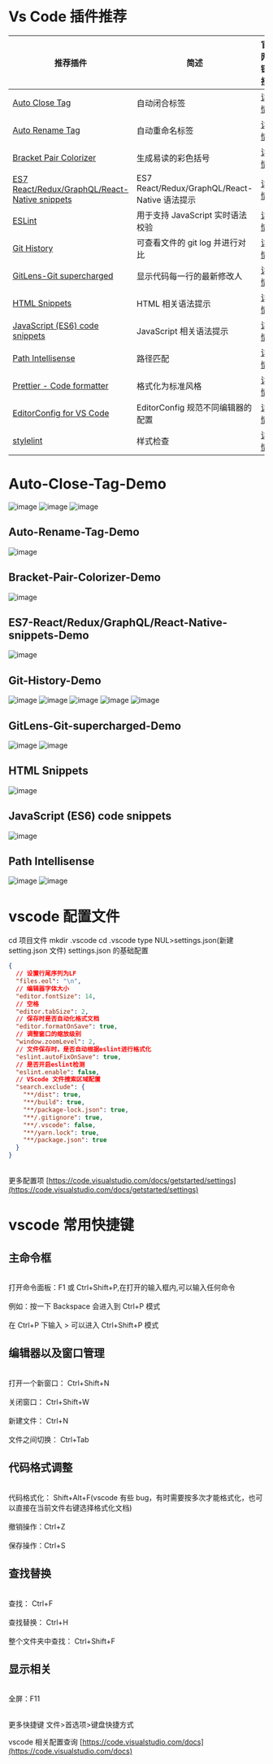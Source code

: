 # Vs Code 插件推荐

| 推荐插件                                                                                              | 简述                                          | 官网链接                                                                                       |
| ----------------------------------------------------------------------------------------------------- | --------------------------------------------- | ---------------------------------------------------------------------------------------------- |
| [Auto Close Tag](#Auto-Close-Tag-Demo)                                                                | 自动闭合标签                                  | [详情](https://marketplace.visualstudio.com/items?itemName=formulahendry.auto-close-tag)       |
| [Auto Rename Tag](##Auto-Rename-Tag-Demo)                                                             | 自动重命名标签                                | [详情](https://marketplace.visualstudio.com/items?itemName=formulahendry.auto-rename-tag)      |
| [Bracket Pair Colorizer](##Bracket-Pair-Colorizer-Demo)                                               | 生成易读的彩色括号                            | [详情](https://marketplace.visualstudio.com/items?itemName=CoenraadS.bracket-pair-colorizer)   |
| [ES7 React/Redux/GraphQL/React-Native snippets](##ES7-React/Redux/GraphQL/React-Native-snippets-Demo) | ES7 React/Redux/GraphQL/React-Native 语法提示 | [详情](https://marketplace.visualstudio.com/items?itemName=dsznajder.es7-react-js-snippets)    |
| [ESLint](##ESLint-Demo)                                                                               | 用于支持 JavaScript 实时语法校验              | [详情](https://marketplace.visualstudio.com/items?itemName=dbaeumer.vscode-eslint)             |
| [Git History](##Git-History-Demo)                                                                     | 可查看文件的 git log 并进行对比               | [详情](https://marketplace.visualstudio.com/items?itemName=donjayamanne.githistory)            |
| [GitLens-Git supercharged](##GitLens-Git-supercharged-Demo)                                           | 显示代码每一行的最新修改人                    | [详情](https://marketplace.visualstudio.com/items?itemName=eamodio.gitlens)                    |
| [HTML Snippets](##HTML-Snippets-Demo)                                                                 | HTML 相关语法提示                             | [详情](https://marketplace.visualstudio.com/items?itemName=abusaidm.html-snippets)             |
| [JavaScript (ES6) code snippets](##JavaScript-ES6-code-snippets-Demo)                                 | JavaScript 相关语法提示                       | [详情](https://marketplace.visualstudio.com/items?itemName=xabikos.JavaScriptSnippets)         |
| [Path Intellisense](##Path-Intellisense-Demo)                                                         | 路径匹配                                      | [详情](https://marketplace.visualstudio.com/items?itemName=christian-kohler.path-intellisense) |
| [Prettier - Code formatter](##Prettier-Code-formatter-Demo)                                           | 格式化为标准风格                              | [详情](https://marketplace.visualstudio.com/items?itemName=esbenp.prettier-vscode)             |
| [EditorConfig for VS Code](##EditorConfig-for-VS-Code-Demo)                                           | EditorConfig 规范不同编辑器的配置             | [详情](https://marketplace.visualstudio.com/items?itemName=EditorConfig.EditorConfig)          |
| [stylelint](##stylelint-Demo)                                                                         | 样式检查                                      | [详情](https://marketplace.visualstudio.com/items?itemName=shinnn.stylelint)                   |

# Auto-Close-Tag-Demo

![image](https://github.com/18846033907/vscode-setting/blob/master/vscode-plugins-docs/imges/Auto-Close-Tag/close-tag.gif)
![image](https://github.com/18846033907/vscode-setting/blob/master/vscode-plugins-docs/imges/Auto-Close-Tag/st3.gif)
![image](https://github.com/18846033907/vscode-setting/blob/master/vscode-plugins-docs/imges/Auto-Close-Tag/usage.gif)

## Auto-Rename-Tag-Demo

![image](https://github.com/18846033907/vscode-setting/blob/master/vscode-plugins-docs/imges/Auto-Rename-Tag/usage.gif)

## Bracket-Pair-Colorizer-Demo

![image](https://github.com/18846033907/vscode-setting/blob/master/vscode-plugins-docs/imges/Bracket-Pair-Colorizer/usage.gif)

## ES7-React/Redux/GraphQL/React-Native-snippets-Demo

![image](https://github.com/18846033907/vscode-setting/blob/master/vscode-plugins-docs/imges/ES7-React-Redux-GraphQL-ReactNative-snippets/usage.gif)

## Git-History-Demo

![image](https://github.com/18846033907/vscode-setting/blob/master/vscode-plugins-docs/imges/Git-History/compare.gif)
![image](https://github.com/18846033907/vscode-setting/blob/master/vscode-plugins-docs/imges/Git-History/fileHistoryCommand.gif)
![image](https://github.com/18846033907/vscode-setting/blob/master/vscode-plugins-docs/imges/Git-History/fileHistoryCommandMore.gif)
![image](https://github.com/18846033907/vscode-setting/blob/master/vscode-plugins-docs/imges/Git-History/gitLogv2.gif)
![image](https://github.com/18846033907/vscode-setting/blob/master/vscode-plugins-docs/imges/Git-History/lineHistoryCommand.gif)

## GitLens-Git-supercharged-Demo

![image](https://github.com/18846033907/vscode-setting/blob/master/vscode-plugins-docs/imges/GitLens%20%E2%80%94%20Git%20supercharged/gitlens-preview.gif)
![image](https://github.com/18846033907/vscode-setting/blob/master/vscode-plugins-docs/imges/GitLens%20%E2%80%94%20Git%20supercharged/usage.gif)

## HTML Snippets

![image](https://github.com/18846033907/vscode-setting/blob/master/vscode-plugins-docs/imges/HTML-Snippets/usage.gif)

## JavaScript (ES6) code snippets

![image](https://github.com/18846033907/vscode-setting/blob/master/vscode-plugins-docs/imges/JavaScript-ES6-code-snippets/usage.gif)

## Path Intellisense

![image](https://github.com/18846033907/vscode-setting/blob/master/vscode-plugins-docs/imges/Path-Intellisense/iaHeUiDeTUZuo.gif)
![image](https://github.com/18846033907/vscode-setting/blob/master/vscode-plugins-docs/imges/Path-Intellisense/usage.gif)

# vscode 配置文件

cd 项目文件
mkdir .vscode
cd .vscode
type NUL>settings.json(新建 setting.json 文件)
settings.json 的基础配置

```json
{
  // 设置行尾序列为LF
  "files.eol": "\n",
  // 编辑器字体大小
  "editor.fontSize": 14,
  // 空格
  "editor.tabSize": 2,
  // 保存时是否自动化格式文档
  "editor.formatOnSave": true,
  // 调整窗口的缩放级别
  "window.zoomLevel": 2,
  // 文件保存时，是否自动根据eslint进行格式化
  "eslint.autoFixOnSave": true,
  // 是否开启eslint检测
  "eslint.enable": false,
  // VScode 文件搜索区域配置
  "search.exclude": {
    "**/dist": true,
    "**/build": true,
    "**/package-lock.json": true,
    "**/.gitignore": true,
    "**/.vscode": false,
    "**/yarn.lock": true,
    "**/package.json": true
  }
}
```

<br>更多配置项 [https://code.visualstudio.com/docs/getstarted/settings](https://code.visualstudio.com/docs/getstarted/settings)<br>

# vscode 常用快捷键

## 主命令框

<br>打开命令面板：F1 或 Ctrl+Shift+P,在打开的输入框内,可以输入任何命令<br>
<br>例如：按一下 Backspace 会进入到 Ctrl+P 模式<br>
<br>在 Ctrl+P 下输入 > 可以进入 Ctrl+Shift+P 模式<br>

## 编辑器以及窗口管理

<br>打开一个新窗口： Ctrl+Shift+N<br>
<br>关闭窗口： Ctrl+Shift+W<br>
<br>新建文件： Ctrl+N<br>
<br>文件之间切换： Ctrl+Tab<br>

## 代码格式调整

<br>代码格式化： Shift+Alt+F(vscode 有些 bug，有时需要按多次才能格式化，也可以直接在当前文件右键选择格式化文档)<br>
<br>撤销操作：Ctrl+Z<br>
<br>保存操作：Ctrl+S<br>

## 查找替换

<br>查找： Ctrl+F<br>
<br>查找替换： Ctrl+H<br>
<br>整个文件夹中查找： Ctrl+Shift+F<br>

## 显示相关

<br>全屏：F11<br>

<br>更多快捷键 文件>首选项>键盘快捷方式<br>

vscode 相关配置查询 [https://code.visualstudio.com/docs](https://code.visualstudio.com/docs)
